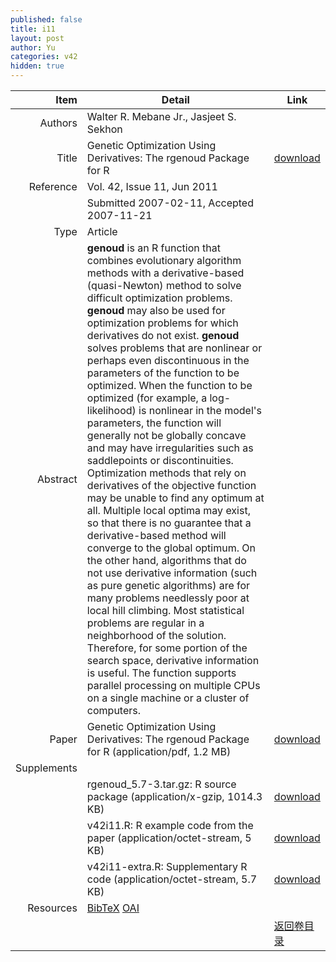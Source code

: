 ```yaml
---
published: false
title: i11
layout: post
author: Yu
categories: v42
hidden: true
---
```


| Item | Detail | Link |
|---:|---|---|
| Authors | Walter R. Mebane Jr., Jasjeet S. Sekhon| |
| Title |Genetic Optimization Using Derivatives: The rgenoud Package for R | [download](http://www.jstatsoft.org/v42/i11/paper) |
| Reference |Vol. 42, Issue 11, Jun 2011 | |
| | Submitted 2007-02-11, Accepted 2007-11-21| | 
| Type | Article| |
| Abstract | <b>genoud</b> is an R function that combines evolutionary algorithm methods with a derivative-based (quasi-Newton) method to solve difficult optimization problems. <b>genoud</b> may also be used for optimization problems for which derivatives do not exist. <b>genoud</b> solves problems that are nonlinear or perhaps even discontinuous in the parameters of the function to be optimized. When the function to be optimized (for example, a log-likelihood) is nonlinear in the model's parameters, the function will generally not be globally concave and may have irregularities such as saddlepoints or discontinuities. Optimization methods that rely on derivatives of the objective function may be unable to find any optimum at all. Multiple local optima may exist, so that there is no guarantee that a derivative-based method will converge to the global optimum. On the other hand, algorithms that do not use derivative information (such as pure genetic algorithms) are for many problems needlessly poor at local hill climbing. Most statistical problems are regular in a neighborhood of the solution. Therefore, for some portion of the search space, derivative information is useful. The function supports parallel processing on multiple CPUs on a single machine or a cluster of computers.| |
| Paper | Genetic Optimization Using Derivatives: The rgenoud Package for R  (application/pdf, 1.2 MB)| [download](http://www.jstatsoft.org/v42/i11/paper) |
| Supplements | | |
| |rgenoud_5.7-3.tar.gz: R source package  (application/x-gzip, 1014.3 KB)|  [download](http://www.jstatsoft.org/v42/i11/supp/1) |
| |v42i11.R: R example code from the paper  (application/octet-stream, 5 KB)|  [download](http://www.jstatsoft.org/v42/i11/supp/2) |
| |v42i11-extra.R: Supplementary R code  (application/octet-stream, 5.7 KB)|  [download](http://www.jstatsoft.org/v42/i11/supp/3) |
| Resources | [BibTeX](http://www.jstatsoft.org/v42/i11/bibtex) [OAI](http://www.jstatsoft.org/oai?verb=GetRecord&identifier=oai.jstatsoft/v42/i11&prefix=oai_dc)| |
| |  | [返回卷目录]({{site.baseurl}}/volume/v42.html) |
